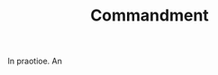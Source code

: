 ---
title: Commandment
letter: C
permalink: "/definitions/bld-commandment.html"
body: In praotioe. An
published_at: '2018-07-07'
source: Black's Law Dictionary 2nd Ed (1910)
layout: post
---